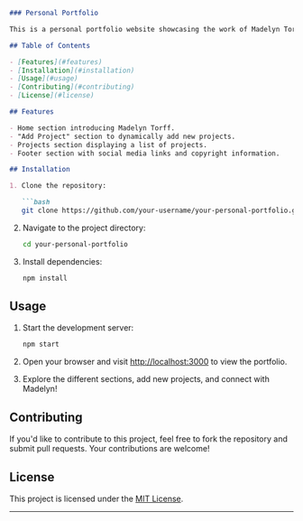 ```markdown
### Personal Portfolio

This is a personal portfolio website showcasing the work of Madelyn Torff, a UI/UX designer. The portfolio includes information about Madelyn, her projects, and ways to connect with her.

## Table of Contents

- [Features](#features)
- [Installation](#installation)
- [Usage](#usage)
- [Contributing](#contributing)
- [License](#license)

## Features

- Home section introducing Madelyn Torff.
- "Add Project" section to dynamically add new projects.
- Projects section displaying a list of projects.
- Footer section with social media links and copyright information.

## Installation

1. Clone the repository:

   ```bash
   git clone https://github.com/your-username/your-personal-portfolio.git
   ```

2. Navigate to the project directory:

   ```bash
   cd your-personal-portfolio
   ```

3. Install dependencies:

   ```bash
   npm install
   ```

## Usage

1. Start the development server:

   ```bash
   npm start
   ```

2. Open your browser and visit [http://localhost:3000](http://localhost:3000) to view the portfolio.

3. Explore the different sections, add new projects, and connect with Madelyn!

## Contributing

If you'd like to contribute to this project, feel free to fork the repository and submit pull requests. Your contributions are welcome!

## License

This project is licensed under the [MIT License](LICENSE).

---
